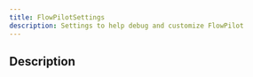 ```yaml
---
title: FlowPilotSettings
description: Settings to help debug and customize FlowPilot
---
```


## Description
